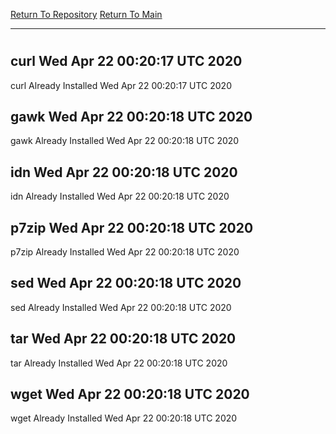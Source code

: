 [Return To Repository](https://github.com/deathbybandaid/piholeparser/)
[Return To Main](https://github.com/deathbybandaid/piholeparser/blob/master/RecentRunLogs/Mainlog.md)
____________________________________
# 
## curl Wed Apr 22 00:20:17 UTC 2020
curl Already Installed Wed Apr 22 00:20:17 UTC 2020
## gawk Wed Apr 22 00:20:18 UTC 2020
gawk Already Installed Wed Apr 22 00:20:18 UTC 2020
## idn Wed Apr 22 00:20:18 UTC 2020
idn Already Installed Wed Apr 22 00:20:18 UTC 2020
## p7zip Wed Apr 22 00:20:18 UTC 2020
p7zip Already Installed Wed Apr 22 00:20:18 UTC 2020
## sed Wed Apr 22 00:20:18 UTC 2020
sed Already Installed Wed Apr 22 00:20:18 UTC 2020
## tar Wed Apr 22 00:20:18 UTC 2020
tar Already Installed Wed Apr 22 00:20:18 UTC 2020
## wget Wed Apr 22 00:20:18 UTC 2020
wget Already Installed Wed Apr 22 00:20:18 UTC 2020
